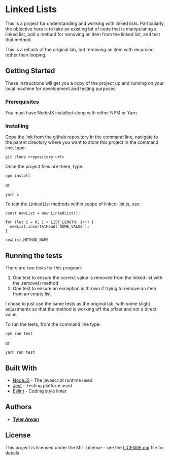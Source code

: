 # Linked Lists

This is a project for understanding and working with linked lists. Particularly, the objective here is to take an existing bit of code that is manipulating a linked list, add a method for removing an item from the linked list, and test that method.

This is a rehash of the original lab, but removing an item with recursion rather than looping.

## Getting Started

These instructions will get you a copy of the project up and running on your local machine for development and testing purposes.

### Prerequisites

You must have NodeJS installed along with either NPM or Yarn.

### Installing

Copy the link from the github repository
In the command line, navigate to the parent directory where you want to store this project
In the command line, type:
```
git clone <repository url>
```
Once the project files are there, type:
```
npm install
```
or
```
yarn i
```

To test the LinkedList methods within scope of linked-list.js, use:
```
const newList = new LinkedList();

for (let i = 0; i < LIST_LENGTH; i++) {
  newList.insertAtHead(`SOME_VALUE`);
}

newList.METHOD_NAME
```

## Running the tests

There are two tests for this program:

1. One test to ensure the correct value is removed from the linked list with the .remove() method
2. One test to ensure an exception is thrown if trying to remove an item from an empty list

I chose to just use the same tests as the original lab, with some slight adjustments so that the method is working off the offset and not a direct value.

To run the tests, from the command line type:
```
npm run test
```
or
````
yarn run test
````

## Built With

* [NodeJS](https://nodejs.org) - The javascript runtime used
* [Jest](https://jestjs.io/) - Testing platform used
* [Eslint](https://eslint.org/) - Coding style linter

## Authors

* [**Tyler Anyan** ](http://tyleranyan.com/)

## License

This project is licensed under the MIT License - see the [LICENSE.md](LICENSE.md) file for details
